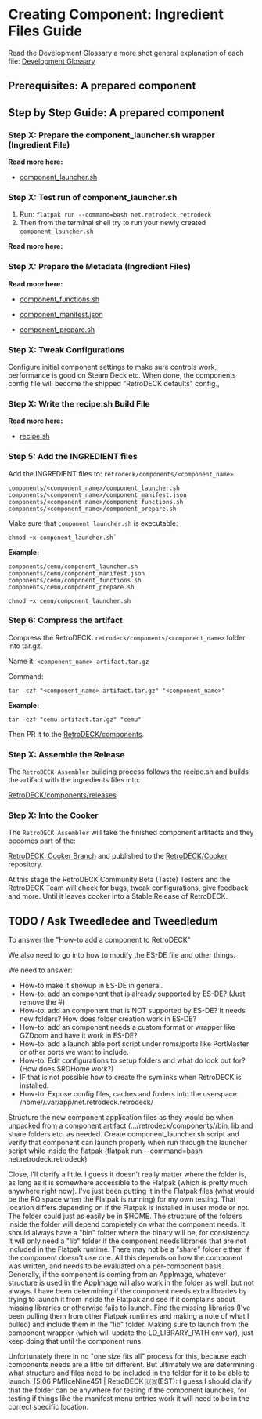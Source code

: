 # Creating Component: Ingredient Files Guide

Read the Development Glossary a more shot general explanation of each file: [Development Glossary](../development-glossary.md) 

## Prerequisites: A prepared component


## Step by Step Guide: A prepared component

### Step X: Prepare the component_launcher.sh wrapper (Ingredient File)

**Read more here:** 

- [component_launcher.sh](ing-component-launcher.md)


### Step X: Test run of component_launcher.sh 

1. Run: `flatpak run --command=bash net.retrodeck.retrodeck`
2. Then from the terminal shell try to run your newly created `component_launcher.sh`

**Read more here:**

### Step X: Prepare the Metadata (Ingredient Files)

**Read more here:** 

- [component_functions.sh](ing-component-functions.md)

- [component_manifest.json](ing-component-manifest.md)

- [component_prepare.sh](ing-component-prepare.md)

### Step X: Tweak Configurations

Configure initial component settings to make sure controls work, performance is good on Steam Deck etc. When done, the components config file will become the shipped "RetroDECK defaults" config.,

### Step X: Write the recipe.sh Build File

**Read more here:** 

- [recipe.sh](component-recipe.md)

### Step 5: Add the INGREDIENT files

Add the INGREDIENT files to: `retrodeck/components/<component_name>`

```
components/<component_name>/component_launcher.sh 
components/<component_name>/component_manifest.json
components/<component_name>/component_functions.sh
components/<component_name>/component_prepare.sh
```

Make sure that `component_launcher.sh` is executable: 

```
chmod +x component_launcher.sh`
```

**Example:**

```
components/cemu/component_launcher.sh 
components/cemu/component_manifest.json
components/cemu/component_functions.sh
components/cemu/component_prepare.sh
```

```
chmod +x cemu/component_launcher.sh
```

### Step 6: Compress the artifact

Compress the RetroDECK: `retrodeck/components/<component_name>` folder into tar.gz. 

Name it: `<component_name>-artifact.tar.gz`

Command:

```
tar -czf "<component_name>-artifact.tar.gz" "<component_name>"
```

**Example:**

```
tar -czf "cemu-artifact.tar.gz" "cemu"
```

Then PR it to the [RetroDECK/components](https://github.com/RetroDECK/components).


### Step X: Assemble the Release

The `RetroDECK Assembler` building process follows the recipe.sh and builds the artifact with the ingredients files into:

[RetroDECK/components/releases](https://github.com/RetroDECK/components/releases) 


### Step X: Into the Cooker

The `RetroDECK Assembler` will take the finished component artifacts and they becomes part of the:

[RetroDECK: Cooker Branch](https://github.com/RetroDECK/RetroDECK/tree/cooker) and published to the [RetroDECK/Cooker](https://github.com/RetroDECK/Cooker) repository. 

At this stage the RetroDECK Community Beta (Taste) Testers and the RetroDECK Team will check for bugs, tweak configurations, give feedback and more. Until it leaves cooker into a Stable Release of RetroDECK.



## TODO / Ask Tweedledee and Tweedledum 

To answer the "How-to add a component to RetroDECK" 

We also need to go into how to modify the ES-DE file and other things.

We need to answer:

- How-to make it showup in ES-DE in general. 
- How-to: add an component that is already supported by ES-DE? (Just remove the #) 
- How-to: add an component that is NOT supported by ES-DE? It needs new folders? How does folder creation work in ES-DE?
- How-to: add an component needs a custom format or wrapper like GZDoom and have it work in ES-DE?
- How-to: add a launch able port script under  roms/ports like PortMaster or other ports we want to include. 
- How-to: Edit configurations to setup folders and what do look out for? (How does $RDHome work?)
- IF that is not possible how to create the symlinks when RetroDECK is installed.
- How-to: Expose config files, caches and folders into the userspace /home/<user>/.var/app/net.retrodeck.retrodeck/


Structure the new component application files as they would be when unpacked from a component artifact (.../retrodeck/components/<component name>/bin, lib and share folders etc. as needed.
Create component_launcher.sh script and verify that component can launch properly when run through the launcher script while inside the flatpak (flatpak run --command=bash net.retrodeck.retrodeck)

Close, I'll clarify a little. I guess it doesn't really matter where the <component name> folder is, as long as it is somewhere accessible to the Flatpak (which is pretty much anywhere right now). I've just been putting it in the Flatpak files (what would be the RO space when the Flatpak is running) for my own testing. That location differs depending on if the Flatpak is installed in user mode or not. The <component name> folder could just as easily be in $HOME. The structure of the folders inside the <component name> folder will depend completely on what the component needs. It should always have a "bin" folder where the binary will be, for consistency. It will only need a "lib" folder if the component needs libraries that are not included in the Flatpak runtime. There may not be a "share" folder either, if the component doesn't use one. All this depends on how the component was written, and needs to be evaluated on a per-component basis. Generally, if the component is coming from an AppImage, whatever structure is used in the AppImage will also work in the <component name> folder as well, but not always. I have been determining if the component needs extra libraries by trying to launch it from inside the Flatpak and see if it complains about missing libraries or otherwise fails to launch. Find the missing libraries (I've been pulling them from other Flatpak runtimes and making a note of what I pulled) and include them in the "lib" folder. Making sure to launch from the component wrapper (which will update the LD_LIBRARY_PATH env var), just keep doing that until the component runs.

Unfortunately there in no "one size fits all" process for this, because each components needs are a little bit different. But ultimately we are determining what structure and files need to be included in the <component name> folder for it to be able to launch.
[5:06 PM]IceNine451 | RetroDECK 🇺🇸(EST): I guess I should clarify that the <component name> folder can be anywhere for testing if the component launches, for testing if things like the manifest menu entries work it will need to be in the correct specific location.
